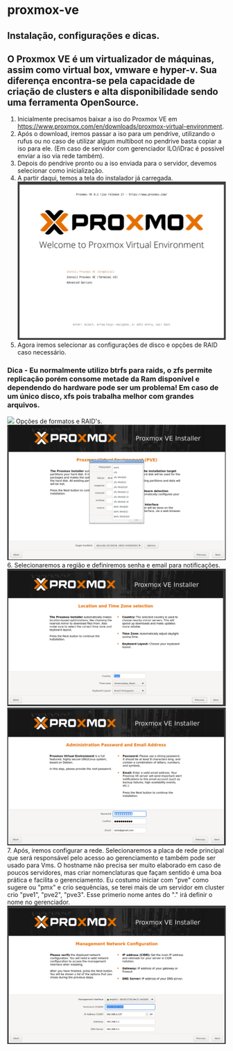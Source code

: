 # proxmox-ve
## Instalação, configurações e dicas.

## O Proxmox VE é um virtualizador de máquinas, assim como virtual box, vmware e hyper-v. Sua diferença encontra-se pela capacidade de criação de clusters e alta disponibilidade sendo uma ferramenta OpenSource.

1. Inicialmente precisamos baixar a iso do Proxmox VE em https://www.proxmox.com/en/downloads/proxmox-virtual-environment.
2. Após o download, iremos passar a iso para um pendrive, utilizando o rufus ou no caso de utilizar algum multiboot no pendrive basta copiar a iso para ele. (Em caso de servidor com gerenciador ILO/iDrac é possivel enviar a iso via rede também).
3. Depois do pendrive pronto ou a iso enviada para o servidor, devemos selecionar como inicialização.
4. A partir daqui, temos a tela do instalador já carregada.
![](https://github.com/sousa-97/proxmox-ve/blob/main/Captura%20de%20tela%202024-12-02%20073657.png?raw=true)
5. Agora iremos selecionar as configurações de disco e opções de RAID caso necessário.
### Dica - Eu normalmente utilizo btrfs para raids, o zfs permite replicação porém consome metade da Ram disponível e dependendo do hardware pode ser um problema! Em caso de um único disco, xfs pois trabalha melhor com grandes arquivos.
![](https://github.com/user-attachments/assets/41ee8f9c-3d77-44c7-810c-f01e73acfeed)
Opções de formatos e RAID's.
![](https://github.com/sousa-97/proxmox-ve/blob/main/Captura%20de%20tela%202024-12-02%20074537.png?raw=true)
6. Selecionaremos a região e definiremos senha e email para notificações.
![](https://github.com/sousa-97/proxmox-ve/blob/main/Captura%20de%20tela%202024-12-02%20074703.png?raw=true)
![](https://github.com/sousa-97/proxmox-ve/blob/main/Captura%20de%20tela%202024-12-02%20074713.png?raw=true)
7. Após, iremos configurar a rede. Selecionaremos a placa de rede principal que será responsável pelo acesso ao gerenciamento e também pode ser usado para Vms.
O hostname não precisa ser muito elaborado em caso de poucos servidores, mas criar nomenclaturas que façam sentido é uma boa prática e facilita o gerenciamento. Eu costumo iniciar com "pve" como sugere ou "pmx" e crio sequências, se terei mais de um servidor em cluster crio "pve1", "pve2", "pve3". Esse primerio nome antes do "." irá definir o nome no gerenciador.
![](https://github.com/sousa-97/proxmox-ve/blob/main/Captura%20de%20tela%202024-12-02%20074721.png?raw=true)
